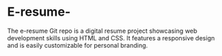 # E-resume-
The e-resume Git repo is a digital resume project showcasing web development skills using HTML and CSS. It features a responsive design and is easily customizable for personal branding.
